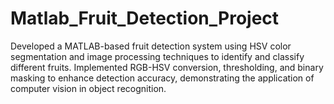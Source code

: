 # Matlab_Fruit_Detection_Project

Developed a MATLAB-based fruit detection system using HSV color segmentation and image processing techniques to identify and classify different fruits. Implemented RGB-HSV conversion, thresholding, and binary masking to enhance detection accuracy, demonstrating the application of computer vision in object recognition.







